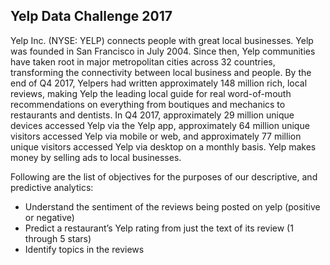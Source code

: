 ## Yelp Data Challenge 2017

Yelp Inc. (NYSE: YELP) connects people with great local businesses. Yelp was founded in San Francisco in July 2004. Since then, Yelp communities have taken root in major metropolitan cities across 32 countries, transforming the connectivity between local business and people. By the end of Q4 2017, Yelpers had written approximately 148 million rich, local reviews, making Yelp the leading local guide for real word-of-mouth recommendations on everything from boutiques and mechanics to restaurants and dentists. In Q4 2017, approximately 29 million unique devices accessed Yelp via the Yelp app, approximately 64 million unique visitors accessed Yelp via mobile or web, and approximately 77 million unique visitors accessed Yelp via desktop on a monthly basis. Yelp makes money by selling ads to local businesses.

Following are the list of objectives for the purposes of our descriptive, and predictive analytics:
- Understand the sentiment of the reviews being posted on yelp (positive or negative)
- Predict a restaurant’s Yelp rating from just the text of its review (1 through 5 stars)
- Identify topics in the reviews
